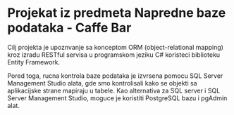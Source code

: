 # Projekat iz predmeta Napredne baze podataka - Caffe Bar
Cilj projekta je upoznvanje sa konceptom ORM (object-relational mapping) kroz izradu 
RESTful servisa u programskom jeziku C# koristeci biblioteku Entity Framework.

Pored toga, rucna kontrola baze podataka je izvrsena pomocu SQL Server Management Studio alata,
gde smo kontrolisali kako se objekti sa aplikacijske strane mapiraju u tabele.
Kao alternativa za SQL server i SQL Server Management Studio, moguce je koristiti PostgreSQL bazu i
pgAdmin alat.
